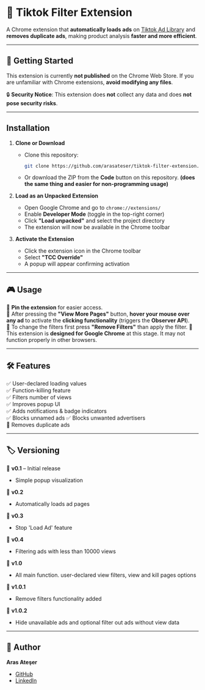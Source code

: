 # 📌 Tiktok Filter Extension  

A Chrome extension that **automatically loads ads** on [Tiktok Ad Library](https://library.tiktok.com/ads) and **removes duplicate ads**, making product analysis **faster and more efficient**.  

---

## 🚀 Getting Started  

This extension is currently **not published** on the Chrome Web Store. If you are unfamiliar with Chrome extensions, **avoid modifying any files**.  

🔒 **Security Notice**: This extension does **not** collect any data and does **not pose security risks**.  

---

## Installation  

1. **Clone or Download**  
   - Clone this repository:  
     ```sh
     git clone https://github.com/arasateser/tiktok-filter-extension.git
     ```
   - Or download the ZIP from the **Code** button on this repository. **(does the same thing and easier for non-programming usage)**

2. **Load as an Unpacked Extension**  
   - Open Google Chrome and go to `chrome://extensions/`  
   - Enable **Developer Mode** (toggle in the top-right corner)  
   - Click **"Load unpacked"** and select the project directory  
   - The extension will now be available in the Chrome toolbar  

3. **Activate the Extension**  
   - Click the extension icon in the Chrome toolbar  
   - Select **"TCC Override"**  
   - A popup will appear confirming activation
  
---

## 🎮 Usage  

🚀 **Pin the extension** for easier access.  
🚀 After pressing the **"View More Pages"** button, **hover your mouse over any ad** to activate the **clicking functionality** (triggers the **Observer API**).  
🚀 To change the filters first press **"Remove Filters"** than apply the filter.
🚀 This extension is **designed for Google Chrome** at this stage. It may not function properly in other browsers.  

---

## 🛠 Features  

✅ User-declared loading values  
✅ Function-killing feature  
✅ Filters number of views  
✅ Improves popup UI  
✅ Adds notifications & badge indicators  
✅ Blocks unnamed ads
✅ Blocks unwanted advertisers  
🔘 Removes duplicate ads  

---

## 🏷 Versioning  

📌 **v0.1** – Initial release  
- Simple popup visualization  

📌 **v0.2**  
- Automatically loads ad pages  

📌 **v0.3**  
- Stop 'Load Ad' feature  

📌 **v0.4**  
- Filtering ads with less than 10000 views  

📌 **v1.0**  
- All main function. user-declared view filters, view and kill pages options  

📌 **v1.0.1**  
- Remove filters functionality added

📌 **v1.0.2**  
- Hide unavailable ads and optional filter out ads without view data
---

## 👤 Author  

**Aras Ateşer**  
- [GitHub](https://github.com/arasateser)
- [LinkedIn](https://www.linkedin.com/in/arasateser/)
